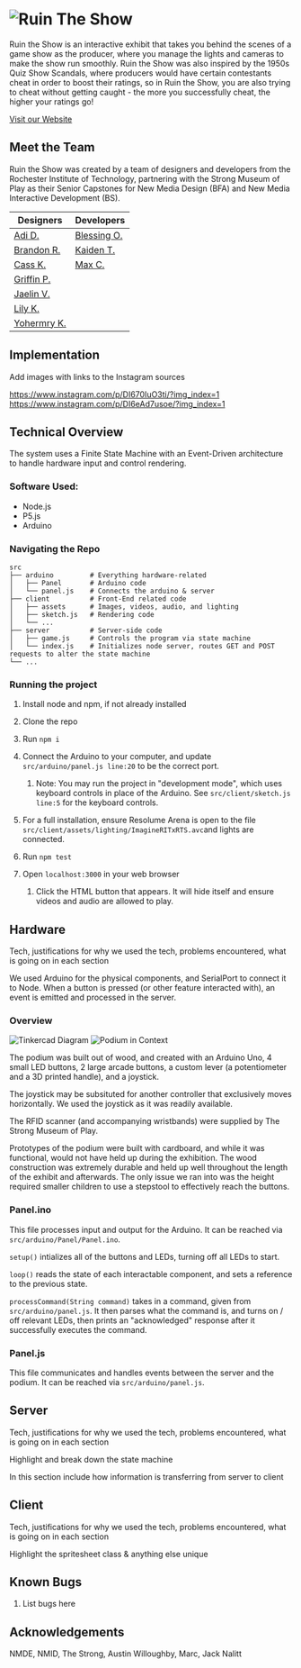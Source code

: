 # ![Ruin The Show](https://framerusercontent.com/images/VvMwG6Eu8ztUXPjxhWTwiP4.png?scale-down-to=1024)

Ruin the Show is an interactive exhibit that takes you behind the scenes of a game show as the producer, where you manage the lights and cameras to make the show run smoothly. Ruin the Show was also inspired by the 1950s Quiz Show Scandals, where producers would have certain contestants cheat in order to boost their ratings, so in Ruin the Show, you are also trying to cheat without getting caught - the more you successfully cheat, the higher your ratings go! 

[Visit our Website](https://ruintheshow.com)

## Meet the Team
Ruin the Show was created by a team of designers and developers from the Rochester Institute of Technology, partnering with the Strong Museum of Play as their Senior Capstones for New Media Design (BFA) and New Media Interactive Development (BS). 

| Designers                 | Developers    |
| --------                  | -------       |
| [Adi D.](https://www.linkedin.com/in/adi-das-01a200197/)         | [Blessing O.](https://www.linkedin.com/in/ugochinyereokogeri/)   |
| [Brandon R.](https://www.linkedin.com/in/brandon-riley-906794262/)    | [Kaiden T.](https://www.linkedin.com/in/kaiden-terrana/)     |
| [Cass K.](https://www.linkedin.com/in/casskress/)    | [Max C.](https://www.linkedin.com/in/maxwell-c-69714121b/)        |
| [Griffin P.](https://www.linkedin.com/in/griffin-paradee-7b0980218/)    |   |
| [Jaelin V.](https://www.linkedin.com/in/jaelin-vernon-926b17255/)     |   |
| [Lily K.](https://www.linkedin.com/in/lilykniseley25/)       |   |
| [Yohermry K.](https://www.linkedin.com/in/yohermrykpodo/)   |   |


## Implementation
Add images with links to the Instagram sources 

https://www.instagram.com/p/DI670IuO3ti/?img_index=1
https://www.instagram.com/p/DI6eAd7usoe/?img_index=1

## Technical Overview

The system uses a Finite State Machine with an Event-Driven architecture to handle hardware input and control rendering.

### Software Used: 

* Node.js
* P5.js
* Arduino 

### Navigating the Repo 

    src
    ├── arduino         # Everything hardware-related
    │   ├── Panel       # Arduino code
    │   └── panel.js    # Connects the arduino & server
    ├── client          # Front-End related code
    │   ├── assets      # Images, videos, audio, and lighting 
    │   ├── sketch.js   # Rendering code 
    │   └── ...              
    ├── server          # Server-side code
    │   ├── game.js     # Controls the program via state machine
    │   └── index.js    # Initializes node server, routes GET and POST requests to alter the state machine
    └── ...
    

### Running the project

1. Install node and npm, if not already installed
2. Clone the repo
3. Run `npm i`
4. Connect the Arduino to your computer, and update `src/arduino/panel.js line:20` to be the correct port. 

    1. Note: You may run the project in "development mode", which uses keyboard controls in place of the Arduino. See `src/client/sketch.js line:5` for the keyboard controls. 
5. For a full installation, ensure Resolume Arena is open to the file `src/client/assets/lighting/ImagineRITxRTS.avc`and lights are connected. 
6. Run `npm test`
7. Open `localhost:3000` in your web browser

    1. Click the HTML button that appears. It will hide itself and ensure videos and audio are allowed to play. 

## Hardware
<!-- -- Notes:  (delete later) -->

Tech, justifications for why we used the tech, problems encountered, what is going on in each section 

<!-- -- Full description below:  -->

We used Arduino for the physical components, and SerialPort to connect it to Node. When a button is pressed (or other feature interacted with), an event is emitted and processed in the server. 

### Overview

<!-- images below -->
![Tinkercad Diagram]()
![Podium in Context]()

The podium was built out of wood, and created with an Arduino Uno, 4 small LED buttons, 2 large arcade buttons, a custom lever (a potentiometer and a 3D printed handle), and a joystick. 

The joystick may be subsituted for another controller that exclusively moves horizontally. We used the joystick as it was readily available. 

The RFID scanner (and accompanying wristbands) were supplied by The Strong Museum of Play. 

Prototypes of the podium were built with cardboard, and while it was functional, would not have held up during the exhibition. The wood construction was extremely durable and held up well throughout the length of the exhibit and afterwards. The only issue we ran into was the height required smaller children to use a stepstool to effectively reach the buttons. 

### Panel.ino

This file processes input and output for the Arduino. It can be reached via `src/arduino/Panel/Panel.ino`.

`setup()` intializes all of the buttons and LEDs, turning off all LEDs to start. 

`loop()` reads the state of each interactable component, and sets a reference to the previous state. 

`processCommand(String command)` takes in a command, given from `src/arduino/panel.js`. It then parses what the command is, and turns on / off relevant LEDs, then prints an "acknowledged" response after it successfully executes the command. 

### Panel.js

<!-- (go into detail on what's in here) -->
This file communicates and handles events between the server and the podium. It can be reached via `src/arduino/panel.js`. 

## Server
Tech, justifications for why we used the tech, problems encountered, what is going on in each section 

Highlight and break down the state machine 

In this section include how information is transferring from server to client 

## Client
Tech, justifications for why we used the tech, problems encountered, what is going on in each section 

Highlight the spritesheet class & anything else unique

## Known Bugs

1. List bugs here

## Acknowledgements 
NMDE, NMID, The Strong, Austin Willoughby, Marc, Jack Nalitt
